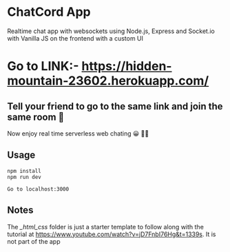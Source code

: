 # ChatCord App
Realtime chat app with websockets using Node.js, Express and Socket.io with Vanilla JS on the frontend with a custom UI


# Go to LINK:- https://hidden-mountain-23602.herokuapp.com/
## Tell your friend to go to the same link and join the same room 👻 
Now enjoy real time serverless web chating 😀 ✌🏻 


## Usage
```
npm install
npm run dev

Go to localhost:3000
```

## Notes
The *_html_css* folder is just a starter template to follow along with the tutorial at https://www.youtube.com/watch?v=jD7FnbI76Hg&t=1339s. It is not part of the app
